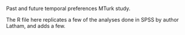 Past and future temporal preferences MTurk study.

The R file here replicates a few of the analyses done in SPSS by author Latham, and adds a few.
